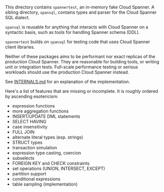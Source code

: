 This directory contains `spannertest`, an in-memory fake Cloud Spanner. A sibling
directory, `spansql`, contains types and parser for the Cloud Spanner SQL dialect.

`spansql` is reusable for anything that interacts with Cloud Spanner on a
syntactic basis, such as tools for handling Spanner schema (DDL).

`spannertest` builds on `spansql` for testing code that uses Cloud Spanner client
libraries.

Neither of these packages aims to be performant nor exact replicas of the
production Cloud Spanner. They are reasonable for building tools, or writing
unit or integration tests. Full-scale performance testing or serious workloads
should use the production Cloud Spanner instead.

See [INTERNALS.md](INTERNALS.md) for an explanation of the implementation.

Here's a list of features that are missing or incomplete. It is roughly ordered
by ascending esotericism:

- expression functions
- more aggregation functions
- INSERT/UPDATE DML statements
- SELECT HAVING
- case insensitivity
- FULL JOIN
- alternate literal types (esp. strings)
- STRUCT types
- transaction simulation
- expression type casting, coercion
- subselects
- FOREIGN KEY and CHECK constraints
- set operations (UNION, INTERSECT, EXCEPT)
- partition support
- conditional expressions
- table sampling (implementation)
